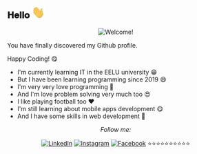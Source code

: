 

<h2> 𝐇𝐞𝐥𝐥𝐨  <img src="https://github.com/ABSphreak/ABSphreak/blob/master/gifs/Hi.gif" width="30px"></h2>

<div align="center" width="50">

<img src="https://i.imgur.com/dTYwdG1.gif" alt="Welcome!" width="300"/>

</div>

You have finally discovered my Github profile. <br>

Happy Coding! 😋


- I'm currently learning IT in the EELU university 😁
- But I have been learning programming since 2019 😄
- I'm very very love programming 🖤
- And I'm love problem solving very much too 😍
- I like playing football too ❤
- I'm still learning about mobile apps development 😋
- And I have some skills in web development 🤏

<div align="center">

<i>Follow me:</i><br>

<a href="https://www.linkedin.com/in/amr-moustafa-7a7801201" target="_blank"><img src="https://img.shields.io/badge/LinkedIn-%230077B5.svg?&style=flat-square&logo=linkedin&logoColor=white" alt="LinkedIn"></a>
<a href="https://www.instagram.com/amr_shapoon?r=nametag" target="_blank"><img src="https://img.shields.io/badge/Instagram-%23E4405F.svg?&style=flat-square&logo=instagram&logoColor=white" alt="Instagram"></a>
<a href="https://www.facebook.com/amrshapon2000" target="_blank"><img src="https://img.shields.io/badge/Facebook-%231877F2.svg?&style=flat-square&logo=facebook&logoColor=white" alt="Facebook"></a>
⭐⭐⭐⭐⭐⭐⭐⭐⭐⭐
</div>


